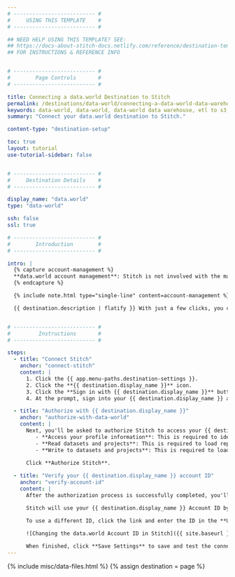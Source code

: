 ```yaml
---
# -------------------------- #
#     USING THIS TEMPLATE    #
# -------------------------- #

## NEED HELP USING THIS TEMPLATE? SEE:
## https://docs-about-stitch-docs.netlify.com/reference/destination-templates/destination-setup/
## FOR INSTRUCTIONS & REFERENCE INFO


# -------------------------- #
#        Page Controls       #
# -------------------------- #

title: Connecting a data.world Destination to Stitch
permalink: /destinations/data-world/connecting-a-data-world-data-warehouse-to-stitch
keywords: data-world, data-world, data-world data warehouse, etl to s3, s3 etl, data-world etl, amazon s3
summary: "Connect your data.world destination to Stitch."

content-type: "destination-setup"

toc: true
layout: tutorial
use-tutorial-sidebar: false


# -------------------------- #
#     Destination Details    #
# -------------------------- #

display_name: "data.world"
type: "data-world"

ssh: false
ssl: true

# -------------------------- #
#        Introduction        #
# -------------------------- #

intro: |
  {% capture account-management %}
  **data.world account management**: Stitch is not involved with the management of {{ destination.display_name }} destinations. If you have billing questions or need help regarding your {{ destination.display_name }} destination, [reach out to {{ destination.display_name }}]({{ site.data.destinations.resource-links[destination.type]documentation }}){:target="new"}.
  {% endcapture %}

  {% include note.html type="single-line" content=account-management %}

  {{ destination.description | flatify }} With just a few clicks, you can connect your {{ destination.display_name }} account to Stitch and get the data flowing.


# -------------------------- #
#         Instructions       #
# -------------------------- #

steps:
  - title: "Connect Stitch"
    anchor: "connect-stitch"
    content: |
      1. Click the {{ app.menu-paths.destination-settings }}.
      2. Click the **{{ destination.display_name }}** icon.
      3. Click the **Sign in with {{ destination.display_name }}** button.
      4. At the prompt, sign into your {{ destination.display_name }} account.

  - title: "Authorize with {{ destination.display_name }}"
    anchor: "authorize-with-data-world"
    content: |
      Next, you'll be asked to authorize Stitch to access your {{ destination.display_name }} account. Stitch will request permission to perform the following:
         - **Access your profile information**: This is required to identify and connect to your account.
         - **Read datasets and projects**: This is required to load replicated data into your destination.
         - **Write to datasets and projects**: This is required to load replicated data into your destination.
      
      Click **Authorize Stitch**.

  - title: "Verify your {{ destination.display_name }} account ID"
    anchor: "verify-account-id"
    content: |
      After the authorization process is successfully completed, you'll be directed back to Stitch to verify your {{ destination.display_name }} account ID.

      Stitch will use your {{ destination.display_name }} Account ID by default, but you can use a different ID if desired. For example: For a user named `stitch-data-world`, Stitch would default to using `stitch-data-world` as the Account ID.

      To use a different ID, click the link and enter the ID in the **Use This Account ID** field:

      ![Changing the data.world Account ID in Stitch]({{ site.baseurl }}/images/destinations/data-world-s3-change-account-id.gif)
      
      When finished, click **Save Settings** to save and test the connection.
---
```

{% include misc/data-files.html %}
{% assign destination = page %}